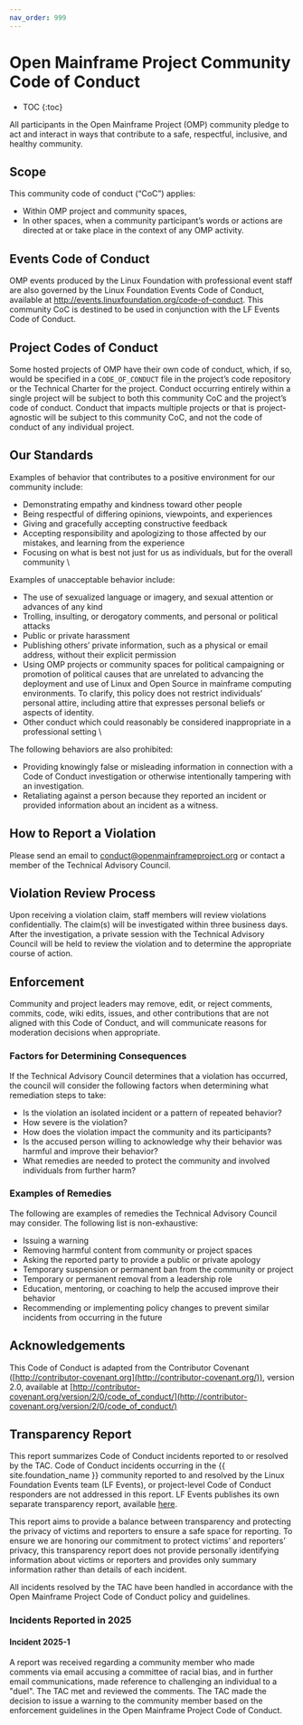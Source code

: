 ```yaml
---
nav_order: 999
---
```


# Open Mainframe Project Community Code of Conduct

* TOC
{:toc}

All participants in the Open Mainframe Project (OMP) community pledge to act and interact in ways that contribute to a safe, respectful, inclusive, and healthy community.

## Scope

This community code of conduct (“CoC”) applies:

* Within OMP project and community spaces,
* In other spaces, when a community participant’s words or actions are directed at or take place in the context of any OMP activity.

## Events Code of Conduct

OMP events produced by the Linux Foundation with professional event staff are also governed by the Linux Foundation Events Code of Conduct, available at http://events.linuxfoundation.org/code-of-conduct. This community CoC is destined to be used in conjunction with the LF Events Code of Conduct.

## Project Codes of Conduct

Some hosted projects of OMP have their own code of conduct, which, if so, would be specified in a `CODE_OF_CONDUCT` file in the project’s code repository or the Technical Charter for the project. Conduct occurring entirely within a single project will be subject to both this community CoC and the project’s code of conduct. Conduct that impacts multiple projects or that is project-agnostic will be subject to this community CoC, and not the code of conduct of any individual project.

## Our Standards

Examples of behavior that contributes to a positive environment for our community include:

* Demonstrating empathy and kindness toward other people
* Being respectful of differing opinions, viewpoints, and experiences
* Giving and gracefully accepting constructive feedback
* Accepting responsibility and apologizing to those affected by our mistakes, and learning from the experience
* Focusing on what is best not just for us as individuals, but for the overall community \

Examples of unacceptable behavior include:

* The use of sexualized language or imagery, and sexual attention or advances of any kind
* Trolling, insulting, or derogatory comments, and personal or political attacks
* Public or private harassment
* Publishing others’ private information, such as a physical or email address, without their explicit permission
* Using OMP projects or community spaces for political campaigning or promotion of political causes that are unrelated to advancing the deployment and use of Linux and Open Source in mainframe computing environments. To clarify, this policy does not restrict individuals’ personal attire, including attire that expresses personal beliefs or aspects of identity.
* Other conduct which could reasonably be considered inappropriate in a professional setting \

The following behaviors are also prohibited:

* Providing knowingly false or misleading information in connection with a Code of Conduct investigation or otherwise intentionally tampering with an investigation.
* Retaliating against a person because they reported an incident or provided information about an incident as a witness.

## How to Report a Violation

Please send an email to [conduct@openmainframeproject.org](mailto:conduct@openmainframeproject.org) or contact a member of the Technical Advisory Council.

## Violation Review Process

Upon receiving a violation claim, staff members will review violations confidentially. The claim(s) will be investigated within three business days. After the investigation, a private session with the Technical Advisory Council will be held to review the violation and to determine the appropriate course of action.

## Enforcement

Community and project leaders may remove, edit, or reject comments, commits, code, wiki edits, issues, and other contributions that are not aligned with this Code of Conduct, and will communicate reasons for moderation decisions when appropriate.

### Factors for Determining Consequences

If the Technical Advisory Council determines that a violation has occurred, the council will consider the following factors when determining what remediation steps to take:

* Is the violation an isolated incident or a pattern of repeated behavior?
* How severe is the violation?
* How does the violation impact the community and its participants?
* Is the accused person willing to acknowledge why their behavior was harmful and improve their behavior?
* What remedies are needed to protect the community and involved individuals from further harm?

### Examples of Remedies

The following are examples of remedies the Technical Advisory Council may consider. The following list is non-exhaustive:

* Issuing a warning
* Removing harmful content from community or project spaces
* Asking the reported party to provide a public or private apology
* Temporary suspension or permanent ban from the community or project
* Temporary or permanent removal from a leadership role
* Education, mentoring, or coaching to help the accused improve their behavior
* Recommending or implementing policy changes to prevent similar incidents from occurring in the future

## Acknowledgements

This Code of Conduct is adapted from the Contributor Covenant ([http://contributor-covenant.org](http://contributor-covenant.org/)), version 2.0, available at [http://contributor-covenant.org/version/2/0/code_of_conduct/](http://contributor-covenant.org/version/2/0/code_of_conduct/)

## Transparency Report

This report summarizes Code of Conduct incidents reported to or resolved by the TAC. Code of Conduct incidents occurring in the {{ site.foundation_name }} community reported to and resolved by the Linux Foundation Events team (LF Events), or project-level Code of Conduct responders are not addressed in this report. LF Events publishes its own separate transparency report, available [here](https://www.linuxfoundation.org/blog/blog/linux-foundation-events-code-of-conduct-transparency-report-2021-event-summary).

This report aims to provide a balance between transparency and protecting the privacy of victims and reporters to ensure a safe space for reporting. To ensure we are honoring our commitment to protect victims’ and reporters’ privacy, this transparency report does not provide personally identifying information about victims or reporters and provides only summary information rather than details of each incident.

All incidents resolved by the TAC have been handled in accordance with the Open Mainframe Project Code of Conduct policy and guidelines.

### Incidents Reported in 2025

#### Incident 2025-1

A report was received regarding a community member who made comments via email accusing a committee of racial bias, and in further email communications, made reference to challenging an individual to a "duel". The TAC met and reviewed the comments. The TAC made the decision to issue a warning to the community member based on the enforcement guidelines in the Open Mainframe Project Code of Conduct.
